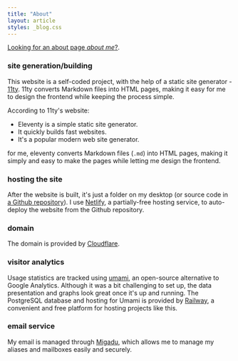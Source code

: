 ```yaml
---
title: "About"
layout: article
styles: _blog.css
---
```


[Looking for an about page *about me*?](/me).

### site generation/building
This website is a self-coded project, with the help of a static site generator - [11ty](https://www.11ty.dev/). 11ty converts Markdown files into HTML pages, making it easy for me to design the frontend while keeping the process simple.

According to 11ty's website:
- Eleventy is a simple static site generator.
- It quickly builds fast websites.
- It's a popular modern web site generator.

for me, eleventy converts Markdown files (`.md`) into HTML pages, making it simply and easy to make the pages while letting me design the frontend.

### hosting the site
After the website is built, it's just a folder on my desktop (or source code in [a Github repository](https://www.github.com/uncenter/uncenter.org)). I use [Netlify](https://www.netlify.com/), a partially-free hosting service, to auto-deploy the website from the Github repository.

### domain
The domain is provided by [Cloudflare](https://www.cloudflare.com/).

### visitor analytics
Usage statistics are tracked using [umami](https://umami.is/), an open-source alternative to Google Analytics. Although it was a bit challenging to set up, the data presentation and graphs look great once it's up and running. The PostgreSQL database and hosting for Umami is provided by [Railway](https://railway.app/), a convenient and free platform for hosting projects like this.

### email service
My email is managed through [Migadu](https://www.migadu.com/), which allows me to manage my aliases and mailboxes easily and securely.
